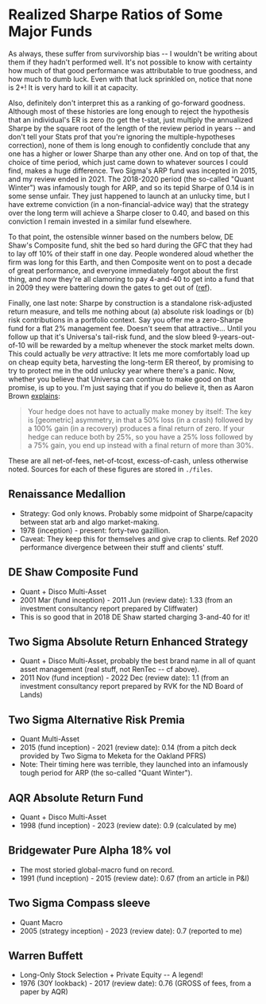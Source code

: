 # Realized Sharpe Ratios of Some Major Funds

As always, these suffer from survivorship bias --
I wouldn't be writing about them if they hadn't performed well.
It's not possible to know with certainty how much of that good performance
was attributable to true goodness, and how much to dumb luck.
Even with that luck sprinkled on, notice that none is 2+!
It is very hard to kill it at capacity.

Also, definitely don't interpret this as a ranking of go-forward goodness.
Although most of these histories are long enough to reject the hypothesis that
an individual's ER is zero (to get the t-stat, just multiply the annualized Sharpe by
the square root of the length of the review period in years --
and don't tell your Stats prof that you're ignoring the multiple-hypotheses correction),
none of them is long enough to confidently conclude that any one has a
higher or lower Sharpe than any other one.
And on top of that, the choice of time period, which just came down to whatever sources I could find,
makes a huge difference. Two Sigma's ARP fund was incepted in 2015, and my review ended in 2021.
The 2018-2020 period (the so-called "Quant Winter") was infamously tough for ARP,
and so its tepid Sharpe of 0.14 is in some sense unfair.
They just happened to launch at an unlucky time, but I have extreme conviction
(in a non-financial-advice way)
that the strategy over the long term will achieve a Sharpe closer to 0.40,
and based on this conviction I remain invested in a similar fund elsewhere.

To that point, the ostensible winner based on the numbers below, DE Shaw's Composite fund,
shit the bed so hard during the GFC that they had to lay off 10\% of their staff in one day.
People wondered aloud whether the firm was long for this Earth, and then Composite went on to post
a decade of great performance, and everyone immediately forgot about the first thing,
and now they're all clamoring to pay 4-and-40 to get into a fund that in 2009
they were battering down the gates to get out of ([ref](https://www.institutionalinvestor.com/article/2btgdofw34j872f1b8fls/premium/d-e-shaw-opens-gates-expects-3-3-billion-to-flee-magazine-version)).

Finally, one last note: Sharpe by construction is a standalone risk-adjusted return measure,
and tells me nothing about (a) absolute risk loadings or (b) risk contributions in a portfolio context.
Say you offer me a zero-Sharpe fund for a flat 2% management fee.
Doesn't seem that attractive... Until you follow up that it's Universa's tail-risk fund,
and the slow bleed 9-years-out-of-10 will be rewarded by a meltup whenever the stock market melts down.
This could actually be _very_ attractive: It lets me more comfortably load up on cheap equity beta,
harvesting the long-term ER thereof,
by promising to try to protect me in the odd unlucky year where there's a panic.
Now, whether you believe that Universa can continue to make good on that promise, is up to you.
I'm just saying that if you do believe it, then as Aaron Brown [explains](https://www.bloomberg.com/view/articles/2020-05-26/twitter-spat-over-market-risks-is-a-teaching-moment):
> Your hedge does not have to actually make money by itself: The key is [geometric] asymmetry, in that a 50% loss (in a crash) followed by a 100% gain (in a recovery) produces a final return of zero. If your hedge can reduce both by 25%, so you have a 25% loss followed by a 75% gain, you end up instead with a final return of more than 30%.

These are all net-of-fees, net-of-tcost, excess-of-cash, unless otherwise noted.
Sources for each of these figures are stored in `./files`.

## Renaissance Medallion

* Strategy: God only knows. Probably some midpoint of Sharpe/capacity between stat arb and algo market-making.
* 1978 (inception) - present: forty-two gazillion.
* Caveat: They keep this for themselves and give crap to clients. Ref 2020 performance divergence between their stuff and clients' stuff.

## DE Shaw Composite Fund

* Quant + Disco Multi-Asset
* 2001 Mar (fund inception) - 2011 Jun (review date): 1.33 (from an investment consultancy report prepared by Cliffwater)
* This is so good that in 2018 DE Shaw started charging 3-and-40 for it!

## Two Sigma Absolute Return Enhanced Strategy

* Quant + Disco Multi-Asset, probably the best brand name in all of quant asset management (real stuff, not RenTec -- cf above).
* 2011 Nov (fund inception) - 2022 Dec (review date): 1.1 (from an investment consultancy report prepared by RVK for the ND Board of Lands)

## Two Sigma Alternative Risk Premia

* Quant Multi-Asset
* 2015 (fund inception) - 2021 (review date): 0.14 (from a pitch deck provided by Two Sigma to Meketa for the Oakland PFRS)
* Note: Their timing here was terrible, they launched into an infamously tough period for ARP (the so-called "Quant Winter").

## AQR Absolute Return Fund

* Quant + Disco Multi-Asset
* 1998 (fund inception) - 2023 (review date): 0.9 (calculated by me)

## Bridgewater Pure Alpha 18% vol

* The most storied global-macro fund on record.
* 1991 (fund inception) - 2015 (review date): 0.67 (from an article in P&I)

## Two Sigma Compass sleeve

* Quant Macro
* 2005 (strategy inception) - 2023 (review date): 0.7 (reported to me)

## Warren Buffett

* Long-Only Stock Selection + Private Equity -- A legend!
* 1976 (30Y lookback) - 2017 (review date): 0.76 (GROSS of fees, from a paper by AQR)
